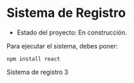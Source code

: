 <h1>Sistema de Registro</h1>

- Estado del proyecto: En construcción.

Para ejecutar el sistema, debes poner:

```npm install react```

Sistema de registro 3
